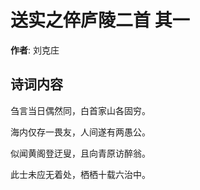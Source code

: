 # 送实之倅庐陵二首  其一

**作者**: 刘克庄

## 诗词内容

刍言当日偶然同，白首家山各固穷。

海内仅存一畏友，人间遂有两愚公。

似闻黄阁登迂叟，且向青原访醉翁。

此士未应无着处，栖栖十载六治中。

